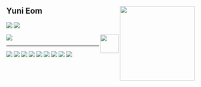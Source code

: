 <!--
<img src="https://capsule-render.vercel.app/api?type=waving&color=002B5B&height=300&section=header&text=Yuni&nbsp;Eom&fontSize=40&fontColor=F6F6F6&animation=twinkling" />


<h2 align="center"> 📚 Tech Stack 📚 </h3>

<div align="center">
<p  align="center"> ✨ Languages & Platforms ✨ <br> <p>
<img src="https://img.shields.io/badge/Node.js-339933?style=flat&logo=nodedotjs&logoColor=white"/>
<img src="https://img.shields.io/badge/JavaScript-F7DF1E?style=flat&logo=javascript&logoColor=white"/>
<img src="https://img.shields.io/badge/TypeScript-3178C6?style=flat&logo=TypeScript&logoColor=white"/>
<img src="https://img.shields.io/badge/HTML5-E34F26?style=flat&logo=html5&logoColor=white"/>
<img src="https://img.shields.io/badge/CSS3-1572B6?style=flat&logo=css3&logoColor=white"/> <br>
<img src="https://img.shields.io/badge/Express-000000?style=flat&logo=express&logoColor=white"/>  
<img src="https://img.shields.io/badge/MySQL-4479A1?style=flat&logo=mysql&logoColor=white"/> 
<img src="https://img.shields.io/badge/MongoDB-47A248?style=flat&logo=mongodb&logoColor=white"/>
<img src="https://img.shields.io/badge/Mongoose-880000?style=flat&logo=mongoose&logoColor=white"/>
<img src="https://img.shields.io/badge/AWS-232F3E?style=flat&logo=amazonaws&logoColor=white"/>
<img src="https://img.shields.io/badge/PM2-2B037A?style=flat&logo=pm2&logoColor=white"/>

  
</div>
 -->
<!--
**yunieom/yunieom** is a ✨ _special_ ✨ repository because its `README.md` (this file) appears on your GitHub profile.

Here are some ideas to get you started:

- 🔭 I’m currently working on ...
- 🌱 I’m currently learning ...
- 👯 I’m looking to collaborate on ...
- 🤔 I’m looking for help with ...
- 💬 Ask me about ...
- 📫 How to reach me: ...
- 😄 Pronouns: ...
- ⚡ Fun fact: ...
-->


<!-- https://velog.io/@seondal/Github-Readme-%EA%BE%B8%EB%AF%B8%EA%B8%B0-%EC%B4%9D%EC%A0%95%EB%A6%AC#%EC%99%84%EC%84%B1 -->

<div align="">
  
<!--   <img align="right" src="https://github-readme-stats.vercel.app/api/top-langs/?username=seondal&theme=dracula&exclude_repo=clone-web-scrapper,clone-zoom&hide=Procfile&layout=compact&langs_count=10"/>
   -->
 
<!--   <a href="https://solved.ac/whkakrkr"><img alt="solved.ac" align="right" src="http://mazassumnida.wtf/api/v2/generate_badge?boj=whkakrkr"/></a>
   -->
  
<a href="https://github.com/yunieom/github-readme-stats">
  <img height=200 align="right" src="https://github-readme-stats.vercel.app/api?username=yunieom&show_icons=true&include_all_commit=on&count_private=true&theme=tokyonight&rank_icon=github" />
</a>


  <!--      <img align="right" src="http://mazandi.herokuapp.com/api?handle=whkakrkr&theme=warm"/> -->
<!--   <img align="right" height="150" src="https://user-images.githubusercontent.com/75469131/212619424-d67608f0-5c14-48e1-b2a4-3ebcc2bdd631.png"> -->
<!--    <img align="right" height="150" src="https://user-images.githubusercontent.com/75469131/212620177-077ec052-2e69-49f8-b227-47e06b8b3b3e.JPG"> -->
<!--   <img align="right" height="150" src="https://user-images.githubusercontent.com/75469131/212619049-6d2e4504-628f-4dc2-b045-e581303829fc.gif" />-->
  
  ## Yuni Eom

  <!--   <img align="right" height="100" src="https://user-images.githubusercontent.com/75469131/213887495-9953614d-3516-4781-98a2-17908e379c4f.gif" />-->
  
  <a href="https://velog.io/@yuni"><img src="https://img.shields.io/badge/yuni.log-3DDC84?style=for-the-badge&logo=Velog&logoColor=white"/></a> <a href="https://early-flock-0c8.notion.site/Yuni-Eom-933231dac8f946b9b4ce62bac883b5fa?pvs=4"><img src="https://img.shields.io/badge/Portfolio-ffffff?style=for-the-badge&logo=notion&logoColor=black"/></a>

  
  <img align="right" width="50" src="https://github.com/yunieom/yunieom/assets/67372083/2f9ee7c8-5285-4ce2-b993-4d293b9891d1" />
  
  

 <a href="https://github.com/yunieom"><img src="https://img.shields.io/badge/github-000000?style=for-the-badge&logo=github&logoColor=white"/></a> 
 
  
  ---
<img src="https://img.shields.io/badge/Node.js-339933?style=flat&logo=nodedotjs&logoColor=white"/>
<img src="https://img.shields.io/badge/Javascript-F7DF1E?style=flat&logo=javascript&logoColor=black"/> <img src="https://img.shields.io/badge/Typescript-3178C6?style=flat&logo=Typescript&logoColor=white"/> <img src="https://img.shields.io/badge/Express-000000?style=flat&logo=express&logoColor=white"/>  
<img src="https://img.shields.io/badge/MySQL-4479A1?style=flat&logo=mysql&logoColor=white"/> 
<img src="https://img.shields.io/badge/MongoDB-47A248?style=flat&logo=mongodb&logoColor=white"/> 
<img src="https://img.shields.io/badge/CSS3-1572B6?style=flat-square&logo=css3&logoColor=white"/>
<img src="https://img.shields.io/badge/HTML5-E34F26?style=flat&logo=html5&logoColor=white"/>
<img src="https://img.shields.io/badge/AWS-232F3E?style=flat&logo=amazonaws&logoColor=white"/>

<!--
 <a href="https://www.instagram.com/dev_seondal/"><img src="https://img.shields.io/badge/Instagram-E4405F?style=plastic&logo=Instagram&logoColor=white"/></a> <a href="mailto:sseondal@gmail.com"><img src="https://img.shields.io/badge/mail to me-557AF2?style=plastic&logo=Gmail&logoColor=white"/></a>
  -->

</div>
